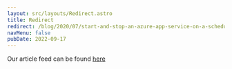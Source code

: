 ```yaml
---
layout: src/layouts/Redirect.astro
title: Redirect
redirect: /blog/2020/07/start-and-stop-an-azure-app-service-on-a-schedule-with-azure-logic-apps/
navMenu: false
pubDate: 2022-09-17
---
```

<div>
Our article feed can be found <a href="/blog/2020/07/start-and-stop-an-azure-app-service-on-a-schedule-with-azure-logic-apps/">here</a>
</div>
